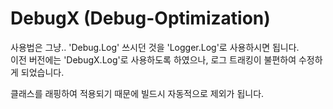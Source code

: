 # DebugX (Debug-Optimization)
사용법은 그냥.. 'Debug.Log' 쓰시던 것을 'Logger.Log'로 사용하시면 됩니다.  
이전 버전에는 'DebugX.Log'로 사용하도록 하였으나, 로그 트래킹이 불편하여 수정하게 되었습니다.

클래스를 래핑하여 적용되기 때문에 빌드시 자동적으로 제외가 됩니다.
